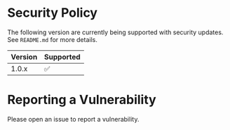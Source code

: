 # Security Policy

The following version are currently being supported with security updates.
See `README.md` for more details.

| Version | Supported          |
| ------- | ------------------ |
| 1.0.x   | :white_check_mark: |

# Reporting a Vulnerability

Please open an issue to report a vulnerability.
